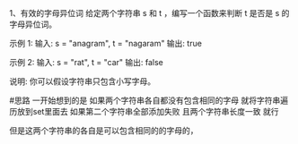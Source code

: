 1、有效的字母异位词
给定两个字符串 s 和 t ，编写一个函数来判断 t 是否是 s 的字母异位词。

示例 1: 输入: s = "anagram", t = "nagaram" 输出: true

示例 2: 输入: s = "rat", t = "car" 输出: false

说明: 你可以假设字符串只包含小写字母。

#思路
一开始想到的是 如果两个字符串各自都没有包含相同的字母 就将字符串遍历放到set里面去 如果第二个字符串全部添加失败   且两个字符串长度一致 就行

但是这两个字符串的各自是可以包含相同的的字母的，
